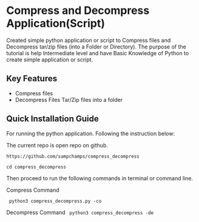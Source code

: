 # Compress and Decompress Application(Script)

Created simple python application or script to Compress files and Decompress tar/zip files (into a Folder or Directory). The purpose of the tutorial is help Intermediate level and have Basic Knowledge of Python to create simple application or script.

## Key Features
* Compress files
* Decompress Files Tar/Zip files into a folder
## Quick Installation Guide

For running the python application. Following the instruction below:

The current repo is open repo on github. 

```
https://github.com/sampchamps/compress_decompress
```
`cd compress_decompress`

Then proceed to run the following commands in terminal or command line.

Compress Command

` python3 compress_decompress.py -co`

Decompress Command
` python3 compress_decompress -de`
